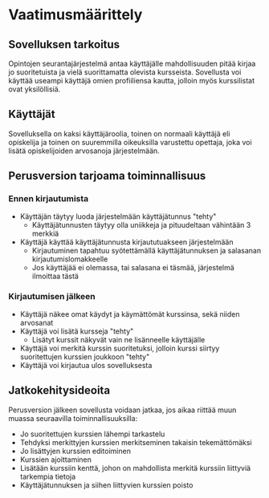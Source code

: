 # Vaatimusmäärittely

## Sovelluksen tarkoitus

Opintojen seurantajärjestelmä antaa käyttäjälle mahdollisuuden pitää kirjaa jo suoritetuista ja vielä suorittamatta olevista kursseista. Sovellusta voi käyttää useampi käyttäjä omien profiiliensa kautta, jolloin myös kurssilistat ovat yksilöllisiä.


## Käyttäjät

Sovelluksella on kaksi käyttäjäroolia, toinen on normaali käyttäjä eli opiskelija ja toinen on suuremmilla oikeuksilla varustettu opettaja, joka voi lisätä opiskelijoiden arvosanoja järjestelmään.


## Perusversion tarjoama toiminnallisuus

### Ennen kirjautumista

- Käyttäjän täytyy luoda järjestelmään käyttäjätunnus "tehty"
  - Käyttäjätunnusten täytyy olla uniikkeja ja pituudeltaan vähintään 3 merkkiä
- Käyttäjä käyttää käyttäjätunnusta kirjaututuakseen järjestelmään
  - Kirjautuminen tapahtuu syötettämällä käyttäjätunnuksen ja salasanan kirjautumislomakkeelle
  - Jos käyttäjää ei olemassa, tai salasana ei täsmää, järjestelmä ilmoittaa tästä


### Kirjautumisen jälkeen

- Käyttäjä näkee omat käydyt ja käymättömät kurssinsa, sekä niiden arvosanat
- Käyttäjä voi lisätä kursseja "tehty"
  - Lisätyt kurssit näkyvät vain ne lisänneelle käyttäjälle
- Käyttäjä voi merkitä kurssin suoritetuksi, jolloin kurssi siirtyy suoritettujen kurssien joukkoon "tehty"
- Käyttäjä voi kirjautua ulos sovelluksesta


## Jatkokehitysideoita

Perusversion jälkeen sovellusta voidaan jatkaa, jos aikaa riittää muun muassa seuraavilla toiminnallisuuksilla:

- Jo suoritettujen kurssien lähempi tarkastelu
- Tehdyksi merkittyjen kurssien merkitseminen takaisin tekemättömäksi
- Jo lisättyjen kurssien editoiminen
- Kurssien ajoittaminen
- Lisätään kurssiin kenttä, johon on mahdollista merkitä kurssiin liittyviä tarkempia tietoja
- Käyttäjätunnuksen ja siihen liittyvien kurssien poisto

